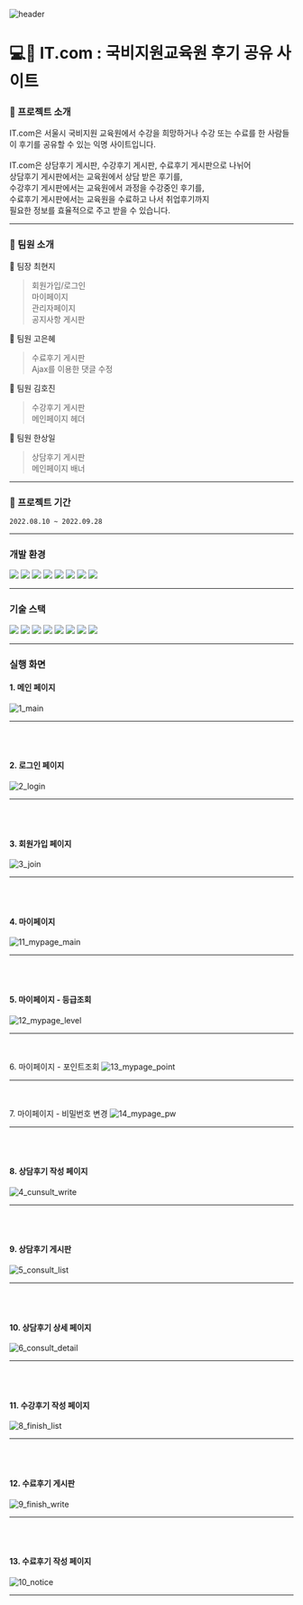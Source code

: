 ![header](https://capsule-render.vercel.app/api?type=waving&color=99CCFF&height=150&section=header&text=IT.%20com&fontSize=90&fontColor=ffffff&fontAlignY=40)
#  :computer::speech_balloon: __IT.com__ : 국비지원교육원 후기 공유 사이트
### :blue_book: 프로젝트 소개
IT.com은 서울시 국비지원 교육원에서 수강을 희망하거나 수강 또는 수료를 한 사람들이 후기를 공유할 수 있는 익명 사이트입니다.<br><br>
IT.com은 상담후기 게시판, 수강후기 게시판, 수료후기 게시판으로 나뉘어<br>
상담후기 게시판에서는 교육원에서 상담 받은 후기를,<br>
수강후기 게시판에서는 교육원에서 과정을 수강중인 후기를,<br>
수료후기 게시판에서는 교육원을 수료하고 나서 취업후기까지<br>
필요한 정보를 효율적으로 주고 받을 수 있습니다.
___
### :information_desk_person: 팀원 소개
:yellow_heart: 팀장 최현지
> 회원가입/로그인<br>
마이페이지<br>
관리자페이지<br>
공지사항 게시판

:purple_heart: 팀원 고은혜
> 수료후기 게시판<br>
Ajax를 이용한 댓글 수정


:blue_heart: 팀원 김호진
> 수강후기 게시판<br>
메인페이지 헤더

:green_heart: 팀원 한상일
> 상담후기 게시판<br>
메인페이지 배너
___
### :date: 프로젝트 기간
```
2022.08.10 ~ 2022.09.28
```
___
### 개발 환경
<img src="https://img.shields.io/badge/Spring-6DB33F?style=flat-square&logo=Spring&logoColor=white"> <img src="https://img.shields.io/badge/Ecplise IDE-2C2255?style=flat-square&logo=Eclipse IDE&logoColor=white"> <img src="https://img.shields.io/badge/Visual Studio Code-007ACC?style=flat-square&logo=Visual Studio Code&logoColor=white"> 
<img src="https://img.shields.io/badge/Apache Maven-C71A36?style=flat-square&logo=Apache Maven&logoColor=white"> <img src="https://img.shields.io/badge/apache tomcat-F8DC75?style=flat-square&logo=apachetomcat&logoColor=white"> <img src="https://img.shields.io/badge/Mybatis-181717?style=flat-square&logo=Mybatis&logoColor=white">  <img src="https://img.shields.io/badge/GIT-F05032?style=flat-square&logo=GIT&logoColor=white"> <img src="https://img.shields.io/badge/GitHub-181717?style=flat-square&logo=GitHub&logoColor=white">

___
### 기술 스택
<img src="https://img.shields.io/badge/JAVA-007396?style=flat-square&logo=java&logoColor=white"> <img src="https://img.shields.io/badge/javascript-F7DF1E?style=flat-square&logo=javascript&logoColor=black"> <img src="https://img.shields.io/badge/html-E34F26?style=flat-square&logo=html5&logoColor=white"> <img src="https://img.shields.io/badge/css-1572B6?style=flat-square&logo=css3&logoColor=white"> <img src="https://img.shields.io/badge/bootstrap-7952B3?style=flat-square&logo=bootstrap&logoColor=white"> <img src="https://img.shields.io/badge/JSON-000000?style=flat-square&logo=JSON&logoColor=white"> <img src="https://img.shields.io/badge/oracle-F80000?style=flat-square&logo=oracle&logoColor=white"> <img src="https://img.shields.io/badge/Ajax-7D929E?style=flat-square&logo=Mybatis&logoColor=white">

___
### 실행 화면
#### 1. 메인 페이지
![1_main](https://user-images.githubusercontent.com/105847748/195411317-388d73f0-451d-4910-8476-bcfa86eb9d5f.PNG)
___
<br><br>
#### 2. 로그인 페이지
![2_login](https://user-images.githubusercontent.com/105847748/195411336-8b132ac5-b824-4b47-afa0-a974e3b011c5.PNG)
___
<br><br>
#### 3. 회원가입 페이지
![3_join](https://user-images.githubusercontent.com/105847748/195411377-df31d6d0-9173-4d2b-9cb8-2d7dea8a03f9.PNG)
___
<br><br>
#### 4. 마이페이지
![11_mypage_main](https://user-images.githubusercontent.com/105847748/195414370-421b26e3-4f09-4bf4-afff-d30611d36658.png)
___
<br><br>
#### 5. 마이페이지 -  등급조회
![12_mypage_level](https://user-images.githubusercontent.com/105847748/195414379-c9978084-a304-48ed-be18-09f0522df521.png)
___
<br><br>
6. 마이페이지 - 포인트조회
![13_mypage_point](https://user-images.githubusercontent.com/105847748/195414386-fb1e2e70-8571-4b3f-bbda-bd6acec77eed.png)
___
<br><br>
7. 마이페이지 - 비밀번호 변경
![14_mypage_pw](https://user-images.githubusercontent.com/105847748/195414391-5e2d5b6f-23e0-4b8e-a098-1d6dd03991bf.png)
___
<br><br>
#### 8. 상담후기 작성 페이지
![4_cunsult_write](https://user-images.githubusercontent.com/105847748/195411382-31a6cb24-5048-4e9d-9bfe-ec9f6f06d12f.PNG)
___
<br><br>
#### 9. 상담후기 게시판
![5_consult_list](https://user-images.githubusercontent.com/105847748/195411385-fb4797bf-acc2-4182-984f-b034b6a037ae.PNG)
___
<br><br>
#### 10. 상담후기 상세 페이지
![6_consult_detail](https://user-images.githubusercontent.com/105847748/195411389-b8b5a6ba-c854-4a8d-b07f-82a1404a5b5c.PNG)
___
<br><br>
#### 11. 수강후기 작성 페이지
![8_finish_list](https://user-images.githubusercontent.com/105847748/195411392-04f0940a-c2ca-4879-9afe-434bd3d38c2b.PNG)
___
<br><br>
#### 12. 수료후기 게시판
![9_finish_write](https://user-images.githubusercontent.com/105847748/195411395-651e1624-0848-4d1d-a544-d5aff2688a68.PNG)
___
<br><br>
#### 13. 수료후기 작성 페이지
![10_notice](https://user-images.githubusercontent.com/105847748/195411372-b51b1b39-1537-4596-9212-1dedb7514845.PNG)
___
<br><br>

